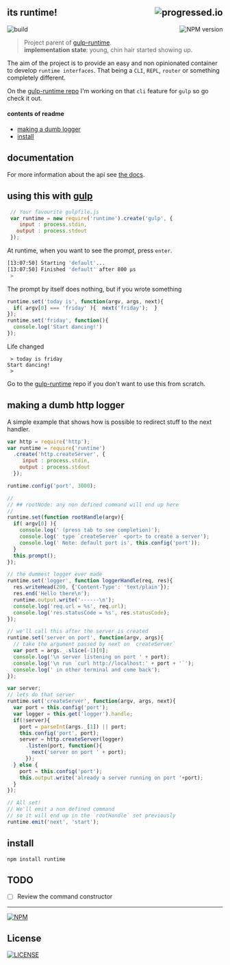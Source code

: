 ## its runtime! [<img alt="progressed.io" src="http://progressed.io/bar/80" align="right"/>](https://github.com/fehmicansaglam/progressed.io)

[<img alt="build" src="http://img.shields.io/travis/stringparser/runtime/master.svg?style=flat-square" align="left"/>](https://travis-ci.org/stringparser/runtime/builds)
[<img alt="NPM version" src="http://img.shields.io/npm/v/runtime.svg?style=flat-square" align="right"/>](http://www.npmjs.org/package/runtime)
<br>

> Project parent of [gulp-runtime](https://github.com/stringparser/gulp-runtime). <br>
**implementation state**: young, chin hair started showing up.

The aim of the project is to provide an easy and non opinionated container to develop `runtime interfaces`. That being a `CLI`, `REPL`, `router` or something completely different.

On the [gulp-runtime repo](https://github.com/stringparser/gulp-runtime) I'm working on that `cli` feature for `gulp` so go check it out.

#### contents of readme

- [making a dumb logger](#making-a-dumb-http-logger)
- [install](#install)

## documentation

  For more information about the api see [the docs](docs).

## using this with [gulp](https://github.com/gulpjs/gulp)

```javascript
 // Your favourite gulpfile.js
 var runtime = new require('runtime').create('gulp', {
    input : process.stdin,
   output : process.stdout
 });
```
At runtime, when you want to see the prompt, press `enter`.

```bash
[13:07:50] Starting 'default'...
[13:07:50] Finished 'default' after 800 μs
 >
```

The prompt by itself does nothing, but if you wrote something

```js
runtime.set('today is', function(argv, args, next){
  if( argv[0] === 'friday' ){  next('friday');  }
});
runtime.set('friday', function(){
  console.log('Start dancing!')
});
```

Life changed
```shell
 > today is friday
Start dancing!
 >
```

Go to the [gulp-runtime](https://github.com/stringparser/gulp-runtime) repo if you don't want to use this from scratch.

## making a dumb http logger

A simple example that shows how is possible to redirect stuff to the next handler.

```js
var http = require('http');
var runtime = require('runtime')
  .create('http.createServer', {
     input : process.stdin,
    output : process.stdout
  });

runtime.config('port', 3000);

//
// ## rootNode: any non defined command will end up here
//
runtime.set(function rootHandle(argv){
  if( argv[0] ){
    console.log(' (press tab to see completion)');
    console.log(' type `createServer` <port> to create a server');
    console.log(' Note: default port is', this.config('port'));
  }
  this.prompt();
});

// the dummest logger ever made
runtime.set('logger', function loggerHandle(req, res){
  res.writeHead(200, {'Content-Type': 'text/plain'});
  res.end('Hello there\n');
  runtime.output.write('------\n');
  console.log('req.url = %s', req.url);
  console.log('res.statusCode = %s', res.statusCode);
});

// we'll call this after the server is created
runtime.set('server on port', function(argv, args){
  // take the argument passed by next on `createServer`
  var port = args._.slice(-1)[0];
  console.log('\n server listening on port ' + port);
  console.log('\n run `curl http://localhost:' + port + '`');
  console.log(' in other terminal and come back');
});

var server;
// lets do that server
runtime.set('createServer', function(argv, args, next){
  var port = this.config('port');
  var logger = this.get('logger').handle;
  if(!server){
    port = parseInt(args._[1]) || port;
    this.config('port', port);
    server = http.createServer(logger)
      .listen(port, function(){
        next('server on port ' + port);
      });
  } else {
    port = this.config('port');
    this.output.write('already a server running on port '+port);
  }
});

// All set!
// We'll emit a non defined command
// so it will end up in the `rootHandle` set previously
runtime.emit('next', 'start');
```

## install

```
npm install runtime
```

## TODO
 - [ ] Review the command constructor
<hr>

[![NPM](https://nodei.co/npm/runtime.png?downloads=true)](https://nodei.co/npm/runtime/)

## License

[<img alt="LICENSE" src="http://img.shields.io/npm/l/gulp-runtime.svg?style=flat-square"/>](http://opensource.org/licenses/MIT)
